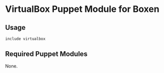# VirtualBox Puppet Module for Boxen

## Usage

```puppet
include virtualbox
```

## Required Puppet Modules

None.
